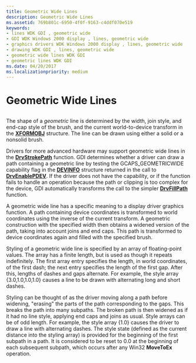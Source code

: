 ```yaml
---
title: Geometric Wide Lines
description: Geometric Wide Lines
ms.assetid: 769b801c-6950-4f0f-9163-c4ddf070e519
keywords:
- lines WDK GDI , geometric wide
- GDI WDK Windows 2000 display , lines, geometric wide
- graphics drivers WDK Windows 2000 display , lines, geometric wide
- drawing WDK GDI , lines, geometric wide
- geometric wide lines WDK GDI
- geometric lines WDK GDI
ms.date: 04/20/2017
ms.localizationpriority: medium
---
```


# Geometric Wide Lines


## <span id="ddk_geometric_wide_lines_gg"></span><span id="DDK_GEOMETRIC_WIDE_LINES_GG"></span>


The shape of a *geometric* line is determined by the width, join style, and end-cap style of the brush, and the current world-to-device transform in the [**XFORMOBJ**](/previous-versions/windows/hardware/drivers/ff570618(v=vs.85)) structure. The line can be drawn using either a solid or a nonsolid brush.

Drivers for more advanced hardware may support geometric wide lines in the [**DrvStrokePath**](/windows/win32/api/winddi/nf-winddi-drvstrokepath) function. GDI determines whether a driver can draw a path containing a geometric line by testing the GCAPS\_GEOMETRICWIDE capability flag in the [**DEVINFO**](/windows/win32/api/winddi/ns-winddi-tagdevinfo) structure returned in the call to [**DrvEnablePDEV**](/windows/win32/api/winddi/nf-winddi-drvenablepdev). If the driver does not have the capability, or if the function fails to handle an operation because the path or clipping is too complex for the device, GDI automatically transforms the call to the simpler [**DrvFillPath**](/windows/win32/api/winddi/nf-winddi-drvfillpath) function.

A geometric wide line has a specific meaning to a display driver graphics function. A path containing device coordinates is transformed to world coordinates using the inverse of the current transform. A geometric construction with the specified width then obtains a widened version of the path, taking into account joins and end caps. This path is transformed to device coordinates again and filled with the specified brush.

Styling of a geometric wide line is specified by an array of floating-point values. The array has a finite length, but is used as though it repeats indefinitely. The first array entry specifies the length, in world coordinates, of the first dash; the next entry specifies the length of the first gap. After this, lengths of dashes and gaps alternate. For example, the style array {3.0,1.0,1.0,1.0} causes a line to be drawn with alternating long and short dashes.

Styling can be thought of as the driver moving along a path before widening, "erasing" the parts of the path corresponding to the gaps. This breaks the path into many subpaths. The broken path is then widened as if it had no line style, applying end caps and joins as usual. Style arrays can be of odd length. For example, the style array {1.0} causes the driver to draw a line with alternating dashes. The style state (defined as the current distance into the styling array) is provided for the beginning of the first subpath in a path. It is considered to be reset to 0.0 at the beginning of each subsequent subpath, which occurs after any Win32 **MoveToEx** operation.

 

